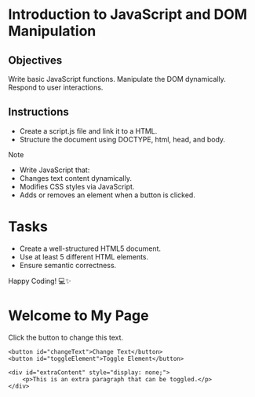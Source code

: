 # Introduction to JavaScript and DOM Manipulation

## Objectives

Write basic JavaScript functions.
Manipulate the DOM dynamically.
Respond to user interactions.

## Instructions

- Create a script.js file and link it to a HTML.
- Structure the document using DOCTYPE, html, head, and body.

>[!NOTE]
>  - Write JavaScript that:
>  - Changes text content dynamically.
>  - Modifies CSS styles via JavaScript.
>  - Adds or removes an element when a button is clicked.


# Tasks
- Create a well-structured HTML5 document.
- Use at least 5 different HTML elements.
- Ensure semantic correctness.

Happy Coding! 💻✨


<!DOCTYPE html>
<html lang="en">
<head>
    <meta charset="UTF-8">
    <meta name="viewport" content="width=device-width, initial-scale=1.0">
    <title>DOM Manipulation</title>
    <link rel="stylesheet" href="styles.css">
    <script defer src="script.js"></script>
</head>
<body>
    <h1 id="title">Welcome to My Page</h1>
    <p id="description">Click the button to change this text.</p>
    
    <button id="changeText">Change Text</button>
    <button id="toggleElement">Toggle Element</button>

    <div id="extraContent" style="display: none;">
        <p>This is an extra paragraph that can be toggled.</p>
    </div>
	
</body>
</html>